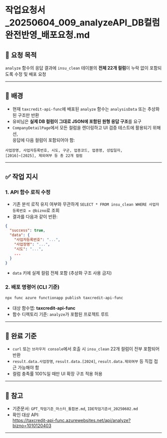 # 작업요청서_20250604_009_analyzeAPI_DB컬럼완전반영_배포요청.md

## 📌 요청 목적
`analyze` 함수의 응답 결과에 `insu_clean` 테이블의 **전체 22개 컬럼**이 누락 없이 포함되도록 수정 및 배포 요청

---

## 🧾 배경

- 현재 `taxcredit-api-func`에 배포된 `analyze` 함수는 `analysisData` 또는 추상화된 구조만 반환
- 유비님은 **실제 DB 컬럼이 그대로 JSON에 포함된 원형 응답 구조**를 요구
- `CompanyDetailPage`에서 모든 컬럼을 렌더링하고 UI 검증 테스트에 활용되기 위해선,  
  응답에 다음 컬럼이 포함되어야 함:

```
사업장명, 사업자등록번호, 시도, 구군, 업종코드, 업종명, 성립일자,
[2016]~[2025], 제외여부 등 총 22개 컬럼
```

---

## ✅ 작업 지시

### 1. API 함수 로직 수정

- 기존 분석 로직 유지 여부와 무관하게 `SELECT * FROM insu_clean WHERE 사업자등록번호 = @bizno`로 조회
- 결과를 다음과 같이 반환:

```json
{
  "success": true,
  "data": {
    "사업자등록번호": "...",
    "사업장명": "...",
    "시도": "...",
    ...
  }
}
```

- `data` 키에 실제 컬럼 전체 포함 (추상화 구조 사용 금지)

### 2. 배포 명령어 (CLI 기준)

```bash
npx func azure functionapp publish taxcredit-api-func
```

- 대상 함수앱: **taxcredit-api-func**
- 함수 디렉토리 기준: `analyze`가 포함된 프로젝트 루트

---

## 🎯 완료 기준

- `curl` 또는 `브라우저 console`에서 호출 시 `insu_clean` 22개 컬럼이 전부 포함되어 반환
- `result.data.사업장명`, `result.data.[2024]`, `result.data.제외여부` 등 직접 접근 가능해야 함
- 컬럼 충족률 100%일 때만 UI 확장 구조 적용 허용

---

## 📎 참고

- 기준문서: `GPT_작업기준_마스터_통합본.md`, `IDE작업기준서_20250602.md`
- 확인 대상 API:  
  https://taxcredit-api-func.azurewebsites.net/api/analyze?bizno=1010120403

---
